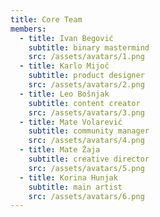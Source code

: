 ```yaml
---
title: Core Team
members:
  - title: Ivan Begović
    subtitle: binary mastermind
    src: /assets/avatars/1.png
  - title: Karlo Mijoč
    subtitle: product designer
    src: /assets/avatars/2.png
  - title: Leo Bošnjak
    subtitle: content creator
    src: /assets/avatars/3.png
  - title: Mate Volarević
    subtitle: community manager
    src: /assets/avatars/4.png
  - title: Mate Žaja
    subtitle: creative director
    src: /assets/avatars/5.png
  - title: Korina Hunjak
    subtitle: main artist
    src: /assets/avatars/6.png
---
```

